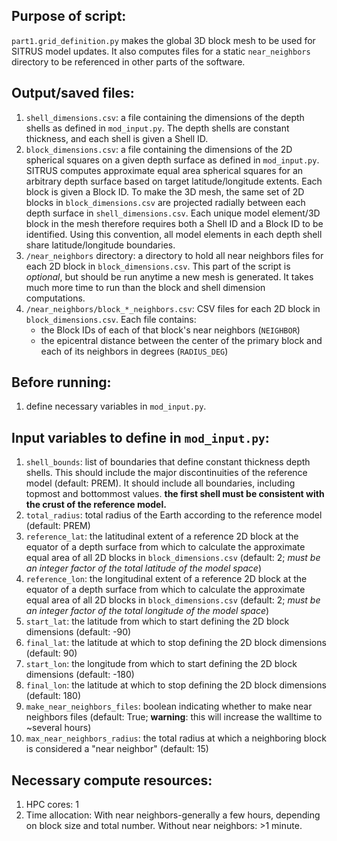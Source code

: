 ## Purpose of script:
`part1.grid_definition.py` makes the global 3D block mesh to be used for SITRUS model updates. It also computes files for a static `near_neighbors` directory to be referenced in other parts of the software.


## Output/saved files:
1. `shell_dimensions.csv`: a file containing the dimensions of the depth shells as defined in `mod_input.py`. The depth shells are constant thickness, and each shell is given a Shell ID.
2. `block_dimensions.csv`: a file containing the dimensions of the 2D spherical squares on a given depth surface as defined in `mod_input.py`. SITRUS computes approximate equal area spherical squares for an arbitrary depth surface based on target latitude/longitude extents. Each block is given a Block ID. To make the 3D mesh, the same set of 2D blocks in `block_dimensions.csv` are projected radially between each depth surface in `shell_dimensions.csv`. Each unique model element/3D block in the mesh therefore requires both a Shell ID and a Block ID to be identified. Using this convention, all model elements in each depth shell share latitude/longitude boundaries.
3. `/near_neighbors` directory: a directory to hold all near neighbors files for each 2D block in `block_dimensions.csv`. This part of the script is *optional*, but should be run anytime a new mesh is generated. It takes much more time to run than the block and shell dimension computations.
4. `/near_neighbors/block_*_neighbors.csv`: CSV files for each 2D block in `block_dimensions.csv`. Each file contains:
    - the Block IDs of each of that block's near neighbors (`NEIGHBOR`)
    - the epicentral distance between the center of the primary block and each of its neighbors in degrees (`RADIUS_DEG`)


## Before running:
1. define necessary variables in `mod_input.py`.


## Input variables to define in `mod_input.py`:
1. `shell_bounds`: list of boundaries that define constant thickness depth shells. This should include the major discontinuities of the reference model (default: PREM). It should include all boundaries, including topmost and bottommost values. **the first shell must be consistent with the crust of the reference model.**
2. `total_radius`: total radius of the Earth according to the reference model (default: PREM)
3. `reference_lat`: the latitudinal extent of a reference 2D block at the equator of a depth surface from which to calculate the approximate equal area of all 2D blocks in `block_dimensions.csv` (default: 2; _must be an integer factor of the total latitude of the model space_)
4. `reference_lon`: the longitudinal extent of a reference 2D block at the equator of a depth surface from which to calculate the approximate equal area of all 2D blocks in `block_dimensions.csv` (default: 2; _must be an integer factor of the total longitude of the model space_)
5. `start_lat`: the latitude from which to start defining the 2D block dimensions (default: -90)
6. `final_lat`: the latitude at which to stop defining the 2D block dimensions (default: 90)
7. `start_lon`: the longitude from which to start defining the 2D block dimensions (default: -180)
8. `final_lon`: the latitude at which to stop defining the 2D block dimensions (default: 180)
9. `make_near_neighbors_files`: boolean indicating whether to make near neighbors files (default: True; **warning**: this will increase the walltime to ~several hours)
10. `max_near_neighbors_radius`: the total radius at which a neighboring block is considered a "near neighbor" (default: 15)


## Necessary compute resources:
1. HPC cores: 1
2. Time allocation: With near neighbors-generally a few hours, depending on block size and total number. Without near neighbors: >1 minute.